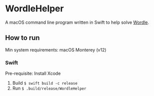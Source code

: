 # WordleHelper

A macOS command line program written in Swift to help solve [Wordle](https://www.powerlanguage.co.uk/wordle/).

## How to run

Min system requirements: macOS Monterey (v12)

### Swift

Pre-requisite: Install Xcode

1. Build `$ swift build -c release`
1. Run `$ .build/release/WordleHelper`
